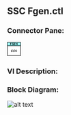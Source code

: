 ## **SSC Fgen.ctl**
### Connector Pane:
![alt text](/docs/images/Instrument%20Control/Fgen/Pin%20Map/SSC%20Fgen.ctlc.png "SSC Fgen.ctl connector pane")

### VI Description:


### Block Diagram:
![alt text](/docs/images/Instrument%20Control/Fgen/Pin%20Map/SSC%20Fgen.ctld.png "SSC Fgen.ctl block diagram")
